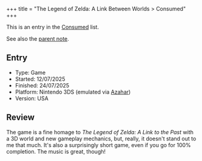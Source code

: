 +++
title = "The Legend of Zelda: A Link Between Worlds > Consumed"
+++

This is an entry in the [Consumed](@/notes/Consumption/Consumed.md) list.

See also the [parent note](@/notes/The_Legend_of_Zelda_A_Link_Between_Worlds/_index.md).

## Entry

- Type: Game
- Started: 12/07/2025
- Finished: 24/07/2025
- Platform: Nintendo 3DS (emulated via [Azahar](@/notes/Azahar.md))
- Version: USA

## Review

The game is a fine homage to *The Legend of Zelda: A Link to the Past* with a 3D
world and new gameplay mechanics, but, really, it doesn't stand out to me that
much. It's also a surprisingly short game, even if you go for 100% completion.
The music is great, though!
